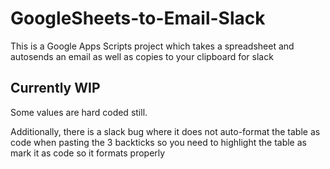 # GoogleSheets-to-Email-Slack
This is a Google Apps Scripts project which takes a spreadsheet and autosends an email as well as copies to  your clipboard for slack

## Currently WIP

Some values are hard coded still.

Additionally, there is a slack bug where it does not auto-format the table as code when pasting the 3 backticks so you need to highlight the table as mark it as code so it formats properly
